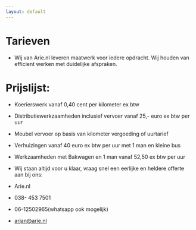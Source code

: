 ```yaml
---
layout: default
---
```


# Tarieven

* Wij van Arie.nl leveren maatwerk voor iedere opdracht. Wij houden van efficient werken met duidelijke afspraken. 

# Prijslijst:

* Koerierswerk vanaf 0,40 cent per kilometer ex btw

* Distributiewerkzaamheden inclusief vervoer vanaf 25,- euro ex btw per uur

* Meubel vervoer op basis van kilometer vergoeding of uurtarief

* Verhuizingen vanaf 40 euro ex btw per uur met 1 man en kleine bus

* Werkzaamheden met Bakwagen en 1 man vanaf 52,50 ex btw per uur

* Wij staan altijd voor u klaar, vraag snel een eerlijke en heldere offerte aan bij ons:

* Arie.nl
* 038- 453 7501
* 06-12502965(whatsapp ook mogelijk)
* arjan@arie.nl
